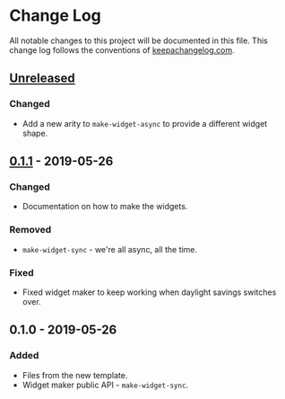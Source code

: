 # Change Log
All notable changes to this project will be documented in this file. This change log follows the conventions of [keepachangelog.com](http://keepachangelog.com/).

## [Unreleased]
### Changed
- Add a new arity to `make-widget-async` to provide a different widget shape.

## [0.1.1] - 2019-05-26
### Changed
- Documentation on how to make the widgets.

### Removed
- `make-widget-sync` - we're all async, all the time.

### Fixed
- Fixed widget maker to keep working when daylight savings switches over.

## 0.1.0 - 2019-05-26
### Added
- Files from the new template.
- Widget maker public API - `make-widget-sync`.

[Unreleased]: https://github.com/your-name/web_scraper/compare/0.1.1...HEAD
[0.1.1]: https://github.com/your-name/web_scraper/compare/0.1.0...0.1.1
